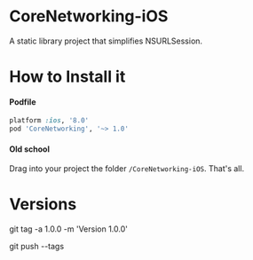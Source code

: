 # CoreNetworking-iOS

A static library project that simplifies NSURLSession.

# How to Install it

#### Podfile

```ruby
platform :ios, '8.0'
pod 'CoreNetworking', '~> 1.0'
```
#### Old school

Drag into your project the folder `/CoreNetworking-iOS`. That's all.

# Versions

git tag -a 1.0.0 -m 'Version 1.0.0'

git push --tags
